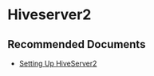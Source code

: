 <properties
  pageTitle="Hiveserver2"
  description="Hiveserver2"
  Service="microsoft.hdinsight"
  resource="clusters"
  authors="pjfreitas"
  ms.author="pfreitas"
  displayOrder="19"
  selfHelpType="resource"
  supportTopicIds="32629069"
  resourceTags=""
  productPesIds="15078"
  cloudEnvironments="MoonCake"
  ArticleId="b47d28df-b6a9-4eb6-b5c7-a6f595e49636"
/>

# Hiveserver2 

## **Recommended Documents**

* [Setting Up HiveServer2](https://cwiki.apache.org/confluence/display/Hive/Setting+Up+HiveServer2)
